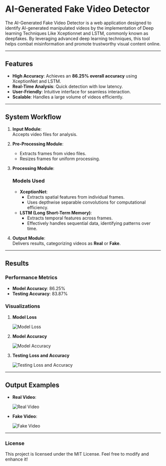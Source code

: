 # **AI-Generated Fake Video Detector**

The AI-Generated Fake Video Detector is a web application designed to identify AI-generated manipulated videos by the implementation of Deep learning Techniques Like Xceptionnet and LSTM, commonly known as deepfakes. By leveraging advanced deep learning techniques, this tool helps combat misinformation and promote trustworthy visual content online.

---

## **Features**

- **High Accuracy**: Achieves an **86.25% overall accuracy** using XceptionNet and LSTM.
- **Real-Time Analysis**: Quick detection with low latency.
- **User-Friendly**: Intuitive interface for seamless interaction.
- **Scalable**: Handles a large volume of videos efficiently.

---

## **System Workflow**

1. **Input Module**:  
   Accepts video files for analysis.

2. **Pre-Processing Module**:  
   - Extracts frames from video files.  
   - Resizes frames for uniform processing.

3. **Processing Module**:  
   ### **Models Used**  
   - **XceptionNet**:  
     - Extracts spatial features from individual frames.  
     - Uses depthwise separable convolutions for computational efficiency.  
   - **LSTM (Long Short-Term Memory)**:  
     - Extracts temporal features across frames.  
     - Effectively handles sequential data, identifying patterns over time.  

4. **Output Module**:  
   Delivers results, categorizing videos as **Real** or **Fake**.

---

## **Results**

### **Performance Metrics**
- **Model Accuracy**: 86.25%  
- **Testing Accuracy**: 83.87%  

### **Visualizations**

1. **Model Loss**
   
   ![Model Loss](https://github.com/user-attachments/assets/f4da678b-f28f-4a70-a91e-82b72ecb0bd8)  

3. **Model Accuracy**
   
   ![Model Accuracy](https://github.com/user-attachments/assets/e9fe98e8-8947-42da-abbf-68225e304f28)  

4. **Testing Loss and Accuracy**
   
   ![Testing Loss and Accuracy](https://github.com/user-attachments/assets/e67efdeb-0c3c-4d30-83a4-63d66c3128d8)  

---

## **Output Examples**

- **Real Video**:
  
  ![Real Video](https://github.com/user-attachments/assets/24b7f3ff-160d-49f4-b07f-a9bb4c28a7d9)  

- **Fake Video**:
  
  ![Fake Video](https://github.com/user-attachments/assets/508690fe-2d59-4067-81a3-9fb1453b65fe)  

---
### **License**
This project is licensed under the MIT License. Feel free to modify and enhance it!





   
   

